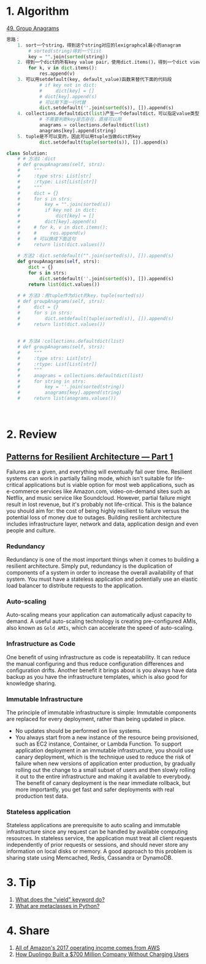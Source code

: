 # 1. Algorithm

[49. Group Anagrams](https://leetcode.com/problems/group-anagrams/description/)
```Python
思路：
    1. sort一个string，得到这个string对应的lexigraphcal最小的anagram
        # sorted(string)得到一个list
        key = "".join(sorted(string))
    2. 得到一个dict的所有key value pair，使用dict.items()，得到一个dict view对象
        for k, v in dict.items():
            res.append(v)
    3. 可以用setdefault(key, default_value)函数来替代下面的代码段
            # if key not in dict:
            #     dict[key] = []
            # dict[key].append(s)
            # 可以用下面一行代替
            dict.setdefault(''.join(sorted(s)), []).append(s)
    4. collections.defaultdict(list)产生一个defaultdict，可以指定value类型，这样遇到之前不存在的key就可以直接用了！
            # 不需要判断key是否存在，直接可以用
            anagrams = collections.defaultdict(list)
            anagrams[key].append(string)
    5. tuple是不可以变的，因此可以用tuple当做dict的key
            dict.setdefault(tuple(sorted(s)), []).append(s)

class Solution:
    # # 方法1：dict
    # def groupAnagrams(self, strs):
    #     """
    #     :type strs: List[str]
    #     :rtype: List[List[str]]
    #     """
    #     dict = {}
    #     for s in strs:
    #         key = "".join(sorted(s))
    #         if key not in dict:
    #             dict[key] = []
    #         dict[key].append(s)
    #     # for k, v in dict.items():
    #     #     res.append(v)
    #     # 可以换成下面这句
    #     return list(dict.values())
    
    # 方法2：dict.setdefault("".join(sorted(s)), []).append(s)  
    def groupAnagrams(self, strs):
        dict = {}
        for s in strs:
            dict.setdefault(''.join(sorted(s)), []).append(s)
        return list(dict.values())
    
    # # 方法3：用tuple作为dict的key，tuple(sorted(s))
    # def groupAnagrams(self, strs):
    #     dict = {}
    #     for s in strs:
    #         dict.setdefault(tuple(sorted(s)), []).append(s)
    #     return list(dict.values())
    
        
    # # 方法4：collections.defaultdict(list)
    # def groupAnagrams(self, strs):
    #     """
    #     :type strs: List[str]
    #     :rtype: List[List[str]]
    #     """
    #     anagrams = collections.defaultdict(list)
    #     for string in strs:
    #         key = ''.join(sorted(string))
    #         anagrams[key].append(string)
    #     return list(anagrams.values())
    
    

```

# 2. Review
## [Patterns for Resilient Architecture — Part 1](https://medium.com/@adhorn/patterns-for-resilient-architecture-part-1-d3b60cd8d2b6)</br>
Failures are a given, and everything will eventually fail over time. Resilient systems can work in partially failing mode, which isn't suitable for life-critical applications but is viable option for most web applications, such as e-commerce services like Amazon.com, video-on-demand sites such as Netflix, and music service like Soundcloud. However, partial failure might result in lost revenue, but it's probably not life-critical. This is the balance you should aim for: the cost of being highly resilient to failure versus the potential loss of money due to outages. Building resilient architecture includes infrastructure layer, network and data, application design and even people and culture.

### Redundancy
Redundancy is one of the most important things when it comes to building a resilient architecture. Simply put, redundancy is the duplication of components of a system in order to increase the overall availability of that system.
You must have a stateless application and potentially use an elastic load balancer to distribute requests to the application.

### Auto-scaling
Auto-scaling means your application can automatically adjust capacity to demand. A useful auto-scaling technology is creating pre-configured AMIs, also known as `Gold AMIs`, which can accelerate the speed of auto-scaling.

### Infrastructure as Code
One benefit of using infrastructure as code is repeatability. It can reduce the manual configuring and thus reduce configuration differences and configuration drifts. Another benefit it brings about is you always have data backup as you have the infrastructure templates, which is also good for knowledge sharing.

### Immutable Infrastructure
The principle of immutable infrastructure is simple: Immutable components are replaced for every deployment, rather than being updated in place.
  - No updates should be performed on live systems.
  - You always start from a new instance of the resource being provisioned, such as EC2 instance, Container, or Lambda Function.
To support application deployment in an immutable infrastructure, you should use canary deployment, which is the technique used to reduce the risk of failure when new versions of application enter production, by gradually rolling out the change to a small subset of users and then slowly rolling it out to the entire infrastructure and making it available to everybody.</br>
The benefit of canary deployment is the near immediate rollback, but more importantly, you get fast and safer deployments with real production test data.
  
### Stateless application
Stateless applications are prerequisite to auto scaling and immutable infrastructure since any request can be handled by available computing resources. In stateless service, the application must treat all client requests independently of prior requests or sessions, and should never store any information on local disks or memory. A good approach to this problem is sharing state using Memcached, Redis, Cassandra or DynamoDB.



# 3. Tip
  1. [What does the "yield" keyword do?](https://stackoverflow.com/questions/231767/what-does-the-yield-keyword-do?rq=1)</br>
  2. [What are metaclasses in Python?](https://stackoverflow.com/questions/100003/what-are-metaclasses-in-python?rq=1)</br>

# 4. Share
  1. [All of Amazon's 2017 operating income comes from AWS](https://www.zdnet.com/article/all-of-amazons-2017-operating-income-comes-from-aws/)</br>
  2. [How Duolingo Built a $700 Million Company Without Charging Users](https://producthabits.com/duolingo-built-700-million-company-without-charging-users/?utm_source=wanqu.co&utm_campaign=Wanqu+Daily&utm_medium=website)</br>


  
  
  
  
  
